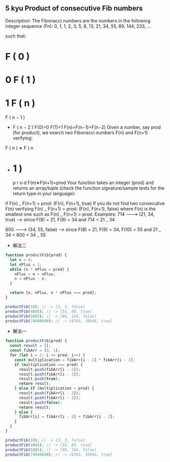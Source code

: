 ## 5 kyu Product of consecutive Fib numbers

Description:
The Fibonacci numbers are the numbers in the following integer sequence (Fn): 0, 1, 1, 2, 3, 5, 8, 13, 21, 34, 55, 89, 144, 233, ...

such that:

F
(
0
)
=
0
F
(
1
)
=
1
F
(
n
)
=
F
(
n
−
1
)

- F
  (
  n
  −
  2
  )
  F(0)=0
  F(1)=1
  F(n)=F(n−1)+F(n−2)
  Given a number, say prod (for product), we search two Fibonacci numbers F(n) and F(n+1) verifying:

F
(
n
)
∗
F
(
n

- 1
  )
  =
  p
  r
  o
  d
  F(n)∗F(n+1)=prod
  Your function takes an integer (prod) and returns an array/tuple (check the function signature/sample tests for the return type in your language):

if F(n) _ F(n+1) = prod:
(F(n), F(n+1), true)
If you do not find two consecutive F(n) verifying F(n) _ F(n+1) = prod:
(F(n), F(n+1), false)
where F(n) is the smallest one such as F(n) _ F(n+1) > prod.
Examples:
714 ---> (21, 34, true)
--> since F(8) = 21, F(9) = 34 and 714 = 21 _ 34

800 ---> (34, 55, false)
--> since F(8) = 21, F(9) = 34, F(10) = 55 and 21 _ 34 < 800 < 34 _ 55

- 解法二

```js
function productFib(prod) {
  let n = 0;
  let nPlus = 1;
  while (n * nPlus < prod) {
    nPlus = n + nPlus;
    n = nPlus - n;
  }

  return [n, nPlus, n * nPlus === prod];
}

productFib(10); // -> [3, 5, false]
productFib(4895); // -> [55, 89, true]
productFib(5895); // -> [89, 144, false]
productFib(74049690); // -> [6765, 10946, true]
```

- 解法一

```js
function productFib(prod) {
  const result = [];
  const fibArr = [0, 1];
  for (let i = 2; i <= prod; i++) {
    const multiplication = fibArr[i - 1] * fibArr[i - 2];
    if (multiplication === prod) {
      result.push(fibArr[i - 2]);
      result.push(fibArr[i - 1]);
      result.push(true);
      return result;
    } else if (multiplication > prod) {
      result.push(fibArr[i - 2]);
      result.push(fibArr[i - 1]);
      result.push(false);
      return result;
    } else {
      fibArr[i] = fibArr[i - 1] + fibArr[i - 2];
    }
  }
}

productFib(10); // -> [3, 5, false]
productFib(4895); // -> [55, 89, true]
productFib(5895); // -> [89, 144, false]
productFib(74049690); // -> [6765, 10946, true]
```
